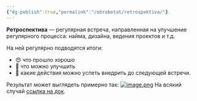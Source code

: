 ```yaml
---
{"dg-publish":true,"permalink":"/obrabotat/retrospektiva/"}
---
```


**Ретроспектива** — регулярная встреча, направленная на улучшение регулярного процесса: найма, дизайна, ведения проектов и т.д.

На ней регулярно подводятся итоги: 
- 😍 что прошло хорошо
- 🤔 что можно улучшить
- 📃 какие действия можно успеть внедрить до следующей встречи.

Результат может выглядеть примерно так:
[![image.png](https://i.postimg.cc/LXgnZyKR/image.png)](https://postimg.cc/Fdm9MVHn)
На всякий случай [ссылка на док](https://docs.google.com/document/d/1atkcrdeQd0jh5mRHEagXhFLgGldJCDB9P7gNQSy3W7w/edit).
